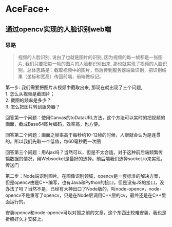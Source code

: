# AceFace+

## 通过opencv实现的人脸识别web端
### 思路
> 视频的人脸识别, 说白了也就是图片的识别, 因为视频的每一帧都是一张图片, 我们只要把每一帧的图片的人脸都识别出来, 那也就实现了视频的人脸识别。总体思路是：截取视频中的图片，然后传到服务器端做识别，把识别结果（坐标和宽高）传回前端，前端做标记。

第一步: 我们需要把图片从视频中截取出来, 那现在就出现了三个问题, <br/>
    1. 怎么从视频是截图片；<br/>
    2. 截图的频率是多少？<br/>
    3. 怎么把图片转到服务器？<br/>

回答第一个问题：使用Canvas的toDataURL方法，这个方法可以实时的把视频的画面，截成Base64图片编码，效率高，也方便。

回答第二个问题：画面之帧率高于每秒约10-12帧的时候，人眼就会认为是连贯的。所以我们先取一个低值，每60毫秒截一次图

回答第三个问题：用Ajax吗？当然可以，但是不太合适。对于这种前后端频繁传输数据的情况，用Websocket是最好的选择。前后端我们选择socket.io来实现，传送门

第二步：Node端识别图片。在图像识别领域，opencv是一套标准的解决方案，但是opencv由是C++编写，也有Java和Python的接口，但是没有JS的接口，没办法了吗？当然不是，已经有大神出口了Node版的，叫node-opencv，node-opencv不是重写了opencv，只是在Node层调用C++层的cv，最终还是在C++里面运行的。

安装opencv和node-opencv可以对照之前的文章，这个东西比较难安装，我也是折腾好久才安装上。